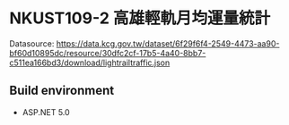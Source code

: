 # NKUST109-2 高雄輕軌月均運量統計

Datasource: https://data.kcg.gov.tw/dataset/6f29f6f4-2549-4473-aa90-bf60d10895dc/resource/30dfc2cf-17b5-4a40-8bb7-c511ea166bd3/download/lightrailtraffic.json

## Build environment
- ASP.NET 5.0
